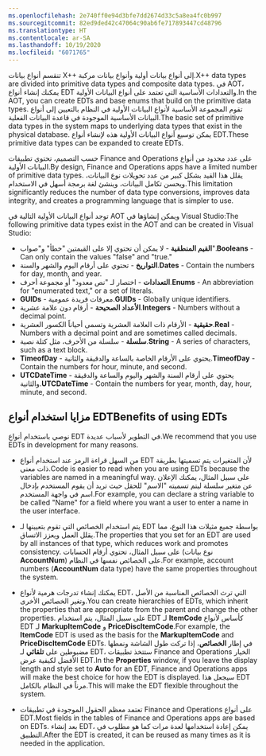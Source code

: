 ```yaml
---
ms.openlocfilehash: 2e740ff0e94d3bfe7dd2674d33c5a8ea4fc0b997
ms.sourcegitcommit: 82ed9ded42c47064c90ab6fe717893447cd48796
ms.translationtype: HT
ms.contentlocale: ar-SA
ms.lasthandoff: 10/19/2020
ms.locfileid: "6071765"
---
```

<span data-ttu-id="4880a-101">تنقسم أنواع بيانات X++ إلى أنواع بيانات أولية وأنواع بيانات مركبة.</span><span class="sxs-lookup"><span data-stu-id="4880a-101">X++ data types are divided into primitive data types and composite data types.</span></span> <span data-ttu-id="4880a-102">في AOT، يمكنك إنشاء أنواع EDT والتعدادات الأساسية التي تعتمد على أنواع البيانات الأولية.</span><span class="sxs-lookup"><span data-stu-id="4880a-102">In the AOT, you can create EDTs and base enums that build on the primitive data types.</span></span> <span data-ttu-id="4880a-103">تقوم المجموعة الأساسية لأنواع البيانات الأولية في النظام بالتعيين إلى أنواع البيانات الأساسية الموجودة في قاعدة البيانات الفعلية.</span><span class="sxs-lookup"><span data-stu-id="4880a-103">The basic set of primitive data types in the system maps to underlying data types that exist in the physical database.</span></span> <span data-ttu-id="4880a-104">يمكن توسيع أنواع البيانات الأولية هذه لإنشاء أنواع EDT.</span><span class="sxs-lookup"><span data-stu-id="4880a-104">These primitive data types can be expanded to create EDTs.</span></span> 

<span data-ttu-id="4880a-105">حسب التصميم، تحتوي تطبيقات Finance and Operations على عدد محدود من أنواع البيانات الأولية.</span><span class="sxs-lookup"><span data-stu-id="4880a-105">By design, Finance and Operations apps have a limited number of primitive data types.</span></span> <span data-ttu-id="4880a-106">يقلل هذا القيد بشكل كبير من عدد تحويلات نوع البيانات، ويحسن تكامل البيانات، وينشئ لغة برمجة أسهل في الاستخدام.</span><span class="sxs-lookup"><span data-stu-id="4880a-106">This limitation significantly reduces the number of data type conversions, improves data integrity, and creates a programming language that is simpler to use.</span></span> 

<span data-ttu-id="4880a-107">توجد أنواع البيانات الأولية التالية في AOT ويمكن إنشاؤها في Visual Studio:</span><span class="sxs-lookup"><span data-stu-id="4880a-107">The following primitive data types exist in the AOT and can be created in Visual Studio:</span></span>

-   <span data-ttu-id="4880a-108">**القيم المنطقية** - لا يمكن أن تحتوي إلا على القيمتين "خطأ" و"صواب".</span><span class="sxs-lookup"><span data-stu-id="4880a-108">**Booleans** - Can only contain the values "false" and "true."</span></span>
-   <span data-ttu-id="4880a-109">**التواريخ** - تحتوي على أرقام اليوم والشهر والسنة.</span><span class="sxs-lookup"><span data-stu-id="4880a-109">**Dates** - Contain the numbers for day, month, and year.</span></span>
-   <span data-ttu-id="4880a-110">**التعدادات** - اختصار لـ "نص معدود" أو مجموعة أحرف.</span><span class="sxs-lookup"><span data-stu-id="4880a-110">**Enums** - An abbreviation for "enumerated text," or a set of literals.</span></span>
-   <span data-ttu-id="4880a-111">**GUIDs** - معرفات فريدة عمومية.</span><span class="sxs-lookup"><span data-stu-id="4880a-111">**GUIDs** - Globally unique identifiers.</span></span>
-   <span data-ttu-id="4880a-112">**الأعداد الصحيحة** - أرقام دون علامة عشرية.</span><span class="sxs-lookup"><span data-stu-id="4880a-112">**Integers** - Numbers without a decimal point.</span></span>
-   <span data-ttu-id="4880a-113">**حقيقية** - الأرقام ذات العلامة العشرية وتسمى أحياناً الكسور العشرية.</span><span class="sxs-lookup"><span data-stu-id="4880a-113">**Real** - Numbers with a decimal point and are sometimes called decimals.</span></span>
-   <span data-ttu-id="4880a-114">**سلسلة** - سلسلة من الأحرف، مثل كتلة نصية.</span><span class="sxs-lookup"><span data-stu-id="4880a-114">**String** - A series of characters, such as a text block.</span></span>
-   <span data-ttu-id="4880a-115">**TimeofDay** - يحتوي على الأرقام الخاصة بالساعة والدقيقة والثانية.</span><span class="sxs-lookup"><span data-stu-id="4880a-115">**TimeofDay** - Contain the numbers for hour, minute, and second.</span></span>
-   <span data-ttu-id="4880a-116">**UTCDateTime** - يحتوي على أرقام السنة والشهر واليوم والساعة والدقيقة والثانية.</span><span class="sxs-lookup"><span data-stu-id="4880a-116">**UTCDateTime** - Contain the numbers for year, month, day, hour, minute, and second.</span></span>

## <a name="benefits-of-using-edts"></a><span data-ttu-id="4880a-117">مزايا استخدام أنواع EDT</span><span class="sxs-lookup"><span data-stu-id="4880a-117">Benefits of using EDTs</span></span>

<span data-ttu-id="4880a-118">نوصي باستخدام أنواع EDT في التطوير لأسباب عديدة.</span><span class="sxs-lookup"><span data-stu-id="4880a-118">We recommend that you use EDTs in development for many reasons.</span></span> 

-   <span data-ttu-id="4880a-119">من السهل قراءة الرمز عند استخدام أنواع EDT لأن المتغيرات يتم تسميتها بطريقة ذات معنى.</span><span class="sxs-lookup"><span data-stu-id="4880a-119">Code is easier to read when you are using EDTs because the variables are named in a meaningful way.</span></span> <span data-ttu-id="4880a-120">على سبيل المثال، يمكنك الإعلان عن متغير سلسلة ليتم تسميته "الاسم" للحقل حيث تريد أن يقوم المستخدم بإدخال اسم في واجهة المستخدم.</span><span class="sxs-lookup"><span data-stu-id="4880a-120">For example, you can declare a string variable to be called "Name" for a field where you want a user to enter a name in the user interface.</span></span>

-   <span data-ttu-id="4880a-121">يتم استخدام الخصائص التي تقوم بتعيينها لـ EDT بواسطة جميع مثيلات هذا النوع، مما يقلل العمل ويعزز الاتساق.</span><span class="sxs-lookup"><span data-stu-id="4880a-121">The properties that you set for an EDT are used by all instances of that type, which reduces work and promotes consistency.</span></span> <span data-ttu-id="4880a-122">على سبيل المثال، تحتوي أرقام الحسابات (نوع بيانات **AccountNum**) على الخصائص نفسها في النظام.</span><span class="sxs-lookup"><span data-stu-id="4880a-122">For example, account numbers (**AccountNum** data type) have the same properties throughout the system.</span></span>

-   <span data-ttu-id="4880a-123">يمكنك إنشاء تدرجات هرمية لأنواع EDT، التي ترث الخصائص المناسبة من الأصل وتغير الخصائص الأخرى.</span><span class="sxs-lookup"><span data-stu-id="4880a-123">You can create hierarchies of EDTs, which inherit the properties that are appropriate from the parent and change the other properties.</span></span> <span data-ttu-id="4880a-124">على سبيل المثال، يتم استخدام EDT لـ **ItemCode** كأساس لأنواع EDT لـ **MarkupItemCode** و **PriceDiscItemCode**.</span><span class="sxs-lookup"><span data-stu-id="4880a-124">For example, the **ItemCode** EDT is used as the basis for the **MarkupItemCode** and **PriceDiscItemCode** EDTs.</span></span> <span data-ttu-id="4880a-125">في إطار **الخصائص**، إذا تركت طول الشاشة ونمطها مضبوطين على **تلقائي** لـ EDT، ستتخذ تطبيقات Finance and Operations الخيار الأفضل لكيفية عرض EDT.</span><span class="sxs-lookup"><span data-stu-id="4880a-125">In the **Properties** window, if you leave the display length and style set to **Auto** for an EDT, Finance and Operations apps will make the best choice for how the EDT is displayed.</span></span> <span data-ttu-id="4880a-126">سيجعل هذا EDT مرناً في النظام بالكامل.</span><span class="sxs-lookup"><span data-stu-id="4880a-126">This will make the EDT flexible throughout the system.</span></span>

-   <span data-ttu-id="4880a-127">تعتمد معظم الحقول الموجودة في تطبيقات Finance and Operations على أنواع EDT.</span><span class="sxs-lookup"><span data-stu-id="4880a-127">Most fields in the tables of Finance and Operations apps are based on EDTs.</span></span>
    <span data-ttu-id="4880a-128">بعد إنشاء EDT، يمكن إعادة استخدامها لعدة مرات كما هو مطلوب في التطبيق.</span><span class="sxs-lookup"><span data-stu-id="4880a-128">After the EDT is created, it can be reused as many times as it is needed in the application.</span></span>
